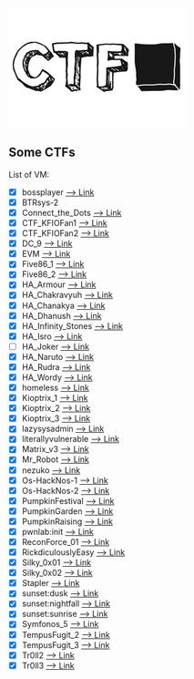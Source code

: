 ![github-large](ctf.jpg)

## Some CTFs

List of VM:
- [x] bossplayer  [--> Link](https://www.vulnhub.com/entry/bossplayersctf-1,375/)
- [x] BTRsys-2
- [x] Connect_the_Dots  [--> Link](https://www.vulnhub.com/entry/connect-the-dots-1,384/)
- [x] CTF_KFIOFan1  [--> Link](https://www.vulnhub.com/entry/ctf-kfiofan-1,260/)
- [x] CTF_KFIOFan2  [--> Link](https://www.vulnhub.com/entry/ctf-kfiofan-2,325/)
- [x] DC_9  [--> Link](https://www.vulnhub.com/entry/dc-9,412/)
- [x] EVM [--> Link](https://www.vulnhub.com/entry/evm-1,391/)
- [x] Five86_1 [--> Link](https://www.vulnhub.com/entry/five86-1,417/)
- [x] Five86_2 [--> Link](https://www.vulnhub.com/entry/five86-2,418/)
- [x] HA_Armour  [--> Link](https://www.vulnhub.com/entry/ha-armour,370/)
- [x] HA_Chakravyuh  [--> Link](https://www.vulnhub.com/entry/ha-chakravyuh,388/)
- [x] HA_Chanakya  [--> Link](https://www.vulnhub.com/entry/ha-chanakya,395/)
- [x] HA_Dhanush  [--> Link](https://www.vulnhub.com/entry/ha-dhanush,396/)
- [x] HA_Infinity_Stones  [--> Link](https://www.vulnhub.com/entry/ha-infinity-stones,366/)
- [x] HA_Isro  [--> Link](https://www.vulnhub.com/entry/ha-isro,376/)
- [ ] HA_Joker  [--> Link](https://www.vulnhub.com/entry/ha-joker,379/)
- [x] HA_Naruto [--> Link](https://www.vulnhub.com/entry/ha-naruto,381/)
- [x] HA_Rudra  [--> Link](https://www.vulnhub.com/entry/ha-rudra,386/)
- [x] HA_Wordy  [--> Link](https://www.vulnhub.com/entry/ha-wordy,363/)
- [x] homeless  [--> Link](https://www.vulnhub.com/entry/homeless-1,215/)
- [x] Kioptrix_1  [--> Link](https://www.vulnhub.com/?q=Kioptrix&sort=date-des)
- [x] Kioptrix_2  [--> Link](https://www.vulnhub.com/?q=Kioptrix&sort=date-des)
- [x] Kioptrix_3  [--> Link](https://www.vulnhub.com/?q=Kioptrix&sort=date-des)
- [x] lazysysadmin  [--> Link](https://www.vulnhub.com/entry/lazysysadmin-1,205/)
- [x] literallyvulnerable  [--> Link](https://www.vulnhub.com/entry/ua-literally-vulnerable,407/)
- [x] Matrix_v3  [--> Link](https://www.vulnhub.com/entry/matrix-3,326/)
- [x] Mr_Robot  [--> Link](https://www.vulnhub.com/entry/mr-robot-1,151/)
- [x] nezuko  [--> Link](https://www.vulnhub.com/entry/nezuko-1,352/)
- [x] Os-HackNos-1  [--> Link](https://www.vulnhub.com/entry/hacknos-os-hacknos,401/)
- [x] Os-HackNos-2  [--> Link](https://www.vulnhub.com/entry/hacknos-os-hacknos-21,403/)
- [x] PumpkinFestival  [--> Link](https://www.vulnhub.com/entry/mission-pumpkin-v10-pumpkinfestival,329/)
- [x] PumpkinGarden  [--> Link](https://www.vulnhub.com/entry/mission-pumpkin-v10-pumpkingarden,321/)
- [x] PumpkinRaising  [--> Link](https://www.vulnhub.com/entry/mission-pumpkin-v10-pumpkinraising,324/)
- [x] pwnlab:init  [--> Link](https://www.vulnhub.com/entry/pwnlab-init,158/)
- [x] ReconForce_01  [--> Link](https://www.vulnhub.com/entry/hacknos-reconforce,416/)
- [x] RickdiculouslyEasy  [--> Link](https://www.vulnhub.com/entry/rickdiculouslyeasy-1,207/)
- [x] Silky_0x01  [--> Link](https://www.vulnhub.com/entry/silky-ctf-0x01,306/)
- [x] Silky_0x02  [--> Link](https://www.vulnhub.com/entry/silky-ctf-0x02,307/)
- [x] Stapler  [--> Link](https://www.vulnhub.com/entry/stapler-1,150/)
- [x] sunset:dusk  [--> Link](https://www.vulnhub.com/entry/sunset-dusk,404/)
- [x] sunset:nightfall  [--> Link](https://www.vulnhub.com/entry/sunset-nightfall,355/)
- [x] sunset:sunrise  [--> Link](https://www.vulnhub.com/entry/sunset-sunrise,406/)
- [x] Symfonos_5  [--> Link](https://www.vulnhub.com/entry/symfonos-5,415/)
- [x] TempusFugit_2  [--> Link](https://www.vulnhub.com/entry/tempus-fugit-2,364/)
- [x] TempusFugit_3  [--> Link](https://www.vulnhub.com/entry/tempus-fugit-3,398/)
- [x] Tr0ll2  [--> Link](https://www.vulnhub.com/entry/tr0ll-2,107/)
- [x] Tr0ll3  [--> Link](https://www.vulnhub.com/entry/tr0ll-3,340/)

